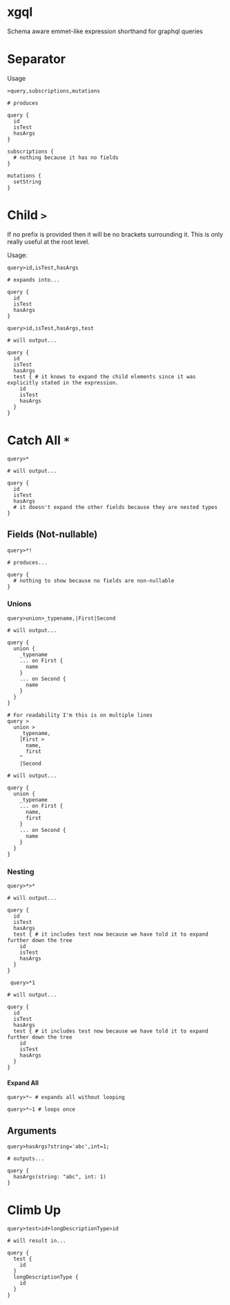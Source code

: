 # xgql

Schema aware emmet-like expression shorthand for graphql queries

# Separator

Usage

    >query,subscriptions,mutations

    # produces

    query {
      id
      isTest
      hasArgs
    }

    subscriptions {
      # nothing because it has no fields
    }

    mutations {
      setString
    }

# Child `>`

If no prefix is provided then it will be no brackets surrounding it. This is only really useful at the root level.

Usage:

    query>id,isTest,hasArgs
    
    # expands into...

    query {
      id
      isTest
      hasArgs
    }

<!-- break -->

    query>id,isTest,hasArgs,test

    # will output...

    query {
      id
      isTest
      hasArgs
      test { # it knows to expand the child elements since it was explicitly stated in the expression.
        id
        isTest
        hasArgs
      }
    }

# Catch All `*`

    query>*

    # will output...

    query {
      id
      isTest
      hasArgs
      # it doesn't expand the other fields because they are nested types
    }

## Fields (Not-nullable)

    query>*!

    # produces...

    query {
      # nothing to show because no fields are non-nullable
    }

### Unions

    query>union>_typename,|First|Second

    # will output...

    query {
      union {
        _typename
        ... on First {
          name
        }
        ... on Second {
          name
        }
      }
    }

<!-- break -->

    # For readability I'm this is on multiple lines
    query >
      union >
        _typename,
        |First >
          name,
          first
        ^
        |Second

    # will output...

    query {
      union {
        _typename
        ... on First {
          name,
          first
        }
        ... on Second {
          name
        }
      }
    }


### Nesting

    query>*>*

    # will output...

    query {
      id
      isTest
      hasArgs
      test { # it includes test now because we have told it to expand further down the tree
        id
        isTest
        hasArgs
      }
    }

<!-- break -->

     query>*1

    # will output...

    query {
      id
      isTest
      hasArgs
      test { # it includes test now because we have told it to expand further down the tree
        id
        isTest
        hasArgs
      }
    }

#### Expand All

    query>*~ # expands all without looping

<!-- break -->

    query>*~1 # loops once

## Arguments

    query>hasArgs?string='abc',int=1; 

    # outputs...

    query {
      hasArgs(string: "abc", int: 1)
    }

# Climb Up

    query>test>id+longDescriptionType>id

    # will result in...

    query {
      test {
        id
      }
      longDescriptionType {
        id
      }
    }